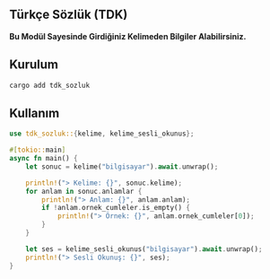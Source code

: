 ## Türkçe Sözlük (TDK)
**Bu Modül Sayesinde Girdiğiniz Kelimeden Bilgiler Alabilirsiniz.**

## Kurulum
```bash
cargo add tdk_sozluk
```

## Kullanım
```rust
use tdk_sozluk::{kelime, kelime_sesli_okunus};

#[tokio::main]
async fn main() {
    let sonuc = kelime("bilgisayar").await.unwrap();

    println!("> Kelime: {}", sonuc.kelime);
    for anlam in sonuc.anlamlar {
        println!("> Anlam: {}", anlam.anlam);
        if !anlam.ornek_cumleler.is_empty() {
            println!("> Örnek: {}", anlam.ornek_cumleler[0]);
        }
    }

    let ses = kelime_sesli_okunus("bilgisayar").await.unwrap();
    println!("> Sesli Okunuş: {}", ses);
}
```
